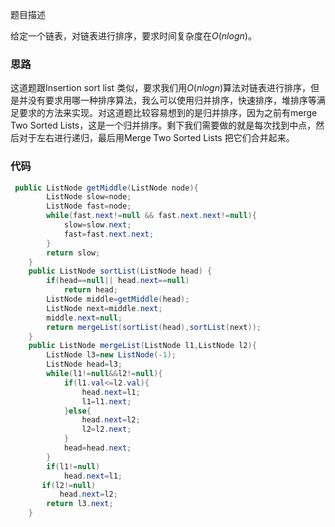 题目描述

给定一个链表，对链表进行排序，要求时间复杂度在$O(nlogn)$。

### 思路

这道题跟Insertion sort list 类似，要求我们用$O(nlogn)$算法对链表进行排序，但是并没有要求用哪一种排序算法，我么可以使用归并排序，快速排序，堆排序等满足要求的方法来实现。对这道题比较容易想到的是归并排序，因为之前有merge Two Sorted Lists，这是一个归并排序。剩下我们需要做的就是每次找到中点，然后对于左右进行递归，最后用Merge Two Sorted Lists 把它们合并起来。

### 代码

```java
 public ListNode getMiddle(ListNode node){
        ListNode slow=node;
        ListNode fast=node;
        while(fast.next!=null && fast.next.next!=null){
            slow=slow.next;
            fast=fast.next.next;
        }
        return slow;
    }
    public ListNode sortList(ListNode head) {
        if(head==null|| head.next==null)
            return head;
        ListNode middle=getMiddle(head);
        ListNode next=middle.next;
        middle.next=null;
        return mergeList(sortList(head),sortList(next));
    }
    public ListNode mergeList(ListNode l1,ListNode l2){
        ListNode l3=new ListNode(-1);
        ListNode head=l3;
        while(l1!=null&&l2!=null){
            if(l1.val<=l2.val){
                head.next=l1;
                l1=l1.next;  
            }else{
                head.next=l2;
                l2=l2.next;
            }
            head=head.next;
        }
        if(l1!=null)
            head.next=l1;
       if(l2!=null)
           head.next=l2;
        return l3.next;
    }
```

